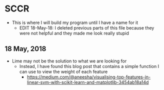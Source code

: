 # SCCR

- This is where I will build my program until I have a name for it
  - EDIT 18-May-18: I deleted previous parts of this file because they were not helpful and they made me look really stupid

## 18 May, 2018

* Lime may not be the solution to what we are looking for
  * Instead, I have found this blog post that contains a simple function I can use to view the weight of each feature
    * https://medium.com/@aneesha/visualising-top-features-in-linear-svm-with-scikit-learn-and-matplotlib-3454ab18a14d

